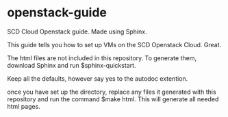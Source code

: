 # openstack-guide
SCD Cloud Openstack guide. Made using Sphinx.

This guide tells you how to set up VMs on the SCD Openstack Cloud. Great.

The html files are not included in this repository. To generate them, download Sphinx  and run $sphinx-quickstart.

Keep all the defaults, however say yes to the autodoc extention.

once you have set up the directory, replace any files it generated with this repository and run the command $make html. This will generate all needed html pages. 
